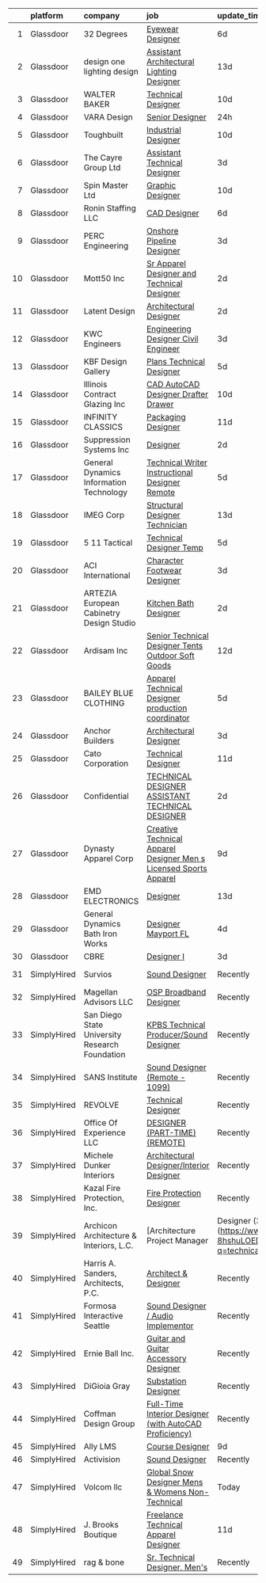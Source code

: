 

|    | platform    | company                                        | job                                                                                                                                                                                                                                                                                                                                                                                                                                                                                                                                                                                                                                                                                                                                                                                                                                                                                                                                                                                                                                                                                                                                                           | update_time   | location            |
|---:|:------------|:-----------------------------------------------|:--------------------------------------------------------------------------------------------------------------------------------------------------------------------------------------------------------------------------------------------------------------------------------------------------------------------------------------------------------------------------------------------------------------------------------------------------------------------------------------------------------------------------------------------------------------------------------------------------------------------------------------------------------------------------------------------------------------------------------------------------------------------------------------------------------------------------------------------------------------------------------------------------------------------------------------------------------------------------------------------------------------------------------------------------------------------------------------------------------------------------------------------------------------|:--------------|:--------------------|
|  1 | Glassdoor   | 32 Degrees                                     | [Eyewear Designer](https://www.glassdoor.com/partner/jobListing.htm?pos=122&ao=1110586&s=58&guid=000001823424a7d383052f9ba8dc90db&src=GD_JOB_AD&t=SR&vt=w&ea=1&cs=1_4b03cc00&cb=1658732194164&jobListingId=1008012148780&cpc=C891152315FA1AD8&jrtk=3-0-1g8q299vtjopm801-1g8q29a0dg2qa800-e171888724c4744a--6NYlbfkN0BK9GXDcakwdiqmeo8o-2GvkYnmPkq7xevAHdeF_847qtWIb67PS4cSEboSHorPJRDQoaqcUy-3L0yhtCuG0Dr00QbuvsAT9k9_vGsKOvIT62hwB4leGfVJbxAEb7m3iG1ynuz_rrQmmFlyplda9327a5hbsHctmm29ZdRUsBLc9kGi8jmAyZaX-iAq9PZ90R6ce1XewX8FhQYWOFen2t1ypiuHL63fb4StlOzNZmlsog6ihmD58AhVVmPqY3KNbzL06ogif44pFNkgxEK1lchW15dgdLo8Uru80tz7_pm7gAvYWc09rQNAM0EC7lOq1uS5kieRHBaLWGali3DfdsLkxE_OEHNRDPaz22YgKcISX_A3qnWbmA6dy3BdjT8ZRpcl6ygY1mIsz8JaIskU9Jp2LpOpmQA-pcrkcJqmSj-RfOziTKz3v9oujUnZf8dqbe9YtN17_6t_zs3Y-C4qlBNsu1iP0Bv1AYhRm6EmNe8QIg%3D%3D)                                                                                                                                                                                                                                                                                                                       | 6d            | New York, NY        |
|  2 | Glassdoor   | design one lighting design                     | [Assistant Architectural Lighting Designer](https://www.glassdoor.com/partner/jobListing.htm?pos=119&ao=1110586&s=58&guid=000001823424a7d383052f9ba8dc90db&src=GD_JOB_AD&t=SR&vt=w&ea=1&cs=1_77b7993c&cb=1658732194163&jobListingId=1007997987199&cpc=F44B5BD681589083&jrtk=3-0-1g8q299vtjopm801-1g8q29a0dg2qa800-4c0aedf0e6fda878--6NYlbfkN0AS3oPsAAmCngCu4U51_2RxXyfS7TdWOFtWPOafNW52IyXYw5TLhjvsfcj4TZXJQ1zzH-20UfmQkxAIcMdSZrXDm9Ky1KN2JJcuidamg9Y5Fjz8MusjrzVrZqZC3xmTcMViLY6S1sPu1OtTCAmJZ9fgswCdoOnB-Ca27neAVfFiANR58DfgrARn93_2WRZQ-taji7nXJEIHh1-iTH0e-O_yr7YvOrsRVDxv_yicnb50XFX93clNpgdOPMqKkt1xgY_093xHY0D_tPXX33cyOm-3-ehMgfTGSxYJtQGYfnEmsjrUb1givEu1jt05NasoMXm_EOilJf4Sx6IscOkEqvBs2FATCSAfac0b-jKNp43Rn9NmBs7w1TNMbH6yk1pALMR2RLxhXF58OrxRw1DbhDEmOcq3UeNLM7ztYT0YtmES2ihe1jFyaeNVKhtyt5Ee0JnhYxPgTkSCNsSHs2NCE9VigYqOZQ9PiVCbl9UxX7F2MFeeFGEZVgoVi7y4ha2-JFg1LzlHoYzbyxMUeNNX0yO6ojXfPRCuPAE%3D)                                                                                                                                                                                                                                            | 13d           | New York, NY        |
|  3 | Glassdoor   | WALTER BAKER                                   | [Technical Designer](https://www.glassdoor.com/partner/jobListing.htm?pos=105&ao=1110586&s=58&guid=000001823424a7d383052f9ba8dc90db&src=GD_JOB_AD&t=SR&vt=w&ea=1&cs=1_b77bda97&cb=1658732194161&jobListingId=1008005332025&cpc=4A43B94DDEA77FFA&jrtk=3-0-1g8q299vtjopm801-1g8q29a0dg2qa800-16b3193b0ede4e7f--6NYlbfkN0A1-j4u96m2xyqoeIWnPoR7_J4x_bs5PQ-S-7T73NKrWs1ICRAWkHF7n2wd2ehqD8mDuGAT67GNun9A0CDmgBq9KSGfgngPpHkvvyaAc0N8118XMNXDUARQgpqAiZ1AtpVDpoLLrYWxJ2obS0RKBKzT3HjfD14k6Li0J2v4QPvvVLY-SKT17o0jDZ8_dFzfXnsMn5fOqkk3dQrzUQ4Ug5EugBRhlgNEHsfV6duAYHs3vavAMlM6OUiu_LP-G71x1XnhHK3E7edo8e7rJB_1TMPrx31j607M9W01-aJs3td2Uo4xdfNs3n3DOPMas0TZ1aXa-QvxVKG_yWg0jtxNTRNnu4MRVd515bXnGzU_A7ohp8Jr1L6mSu1M71RMxaziS3TgsGRwo5cFT6p-OpU0acmgCf_FJEB2dB4MK6L2LbzxGvM_WfWhiQ105X9G7eXxguCUhB4YKb2DnrKlp7mo-eR4dvfQ3dgCXfqB-9PPpLEadFLH0P4o86_s)                                                                                                                                                                                                                                                                                                                 | 10d           | New York, NY        |
|  4 | Glassdoor   | VARA Design                                    | [Senior Designer](https://www.glassdoor.com/partner/jobListing.htm?pos=126&ao=1110586&s=58&guid=000001823424a7d383052f9ba8dc90db&src=GD_JOB_AD&t=SR&vt=w&ea=1&cs=1_6d555057&cb=1658732194164&jobListingId=1008025346432&cpc=C17E88BEEFAF6676&jrtk=3-0-1g8q299vtjopm801-1g8q29a0dg2qa800-69d4dd8ec66ce668--6NYlbfkN0AMYjJBTp8NCSX4fTt3z_9UK8aEjGOEes9-KJ_-R-0woD9RdrOWCsMK74Lj-dbsDgSUTC4w4x8-D3Q5wd0T_PNClf141BgEwTkdi0I-NQ7hO1SKOZrY2hje_RTOeYTalIw4HmB8YKnZluw-HPzi8oPTGlMGcNsCDqjcglz6M_UlX7JGItg7QWag4iYYoeesfzxo-4IvG4m5UFVWHQ_5R3F1FZUuw1GGbsPwTIgW4k6Ke7F9AzPrsJpPTA4_Ujl3Mk20hEaubsz-U5tGJwXItP28Y46IY5yrMxZSYrbNJVwD6LPrQjyRXL6aoTWvvDMUIVko-A2MGgZ3mNQwi747LlDljpphnnXoksAUNmW2wbuVVZjxrz1mDrutRDzaWNfcPL5U2k6WsCglef6MUeYH9dWrC1o4QqXFQRJGEzX1Wzbd1YELgLIMJ1z4m2wzGTN2xwkkRSLS3Miz6wGh2Pix9L428jrcSUAhF0h9B0cWQ8t-iIiDUf01ltcn4ifxkRnjh5KV3UmIcVl0GQ%3D%3D)                                                                                                                                                                                                                                                                                        | 24h           | Aurora, IL          |
|  5 | Glassdoor   | Toughbuilt                                     | [Industrial Designer](https://www.glassdoor.com/partner/jobListing.htm?pos=117&ao=1110586&s=58&guid=000001823424a7d383052f9ba8dc90db&src=GD_JOB_AD&t=SR&vt=w&ea=1&cs=1_939e45bb&cb=1658732194163&jobListingId=1008006071054&cpc=E509DD49A6927373&jrtk=3-0-1g8q299vtjopm801-1g8q29a0dg2qa800-488898301418d665--6NYlbfkN0C4BDBIIfYywdCnnQWSiy8nzgMXr_T-T3FVOPaJNWu58pnR_H9tPKt8EA6VXE9p67eguxCQA-pObRxBEsK4XVL5ub_agvOAcx-g9nlJRoc3biafaU0zRALY3MpKuoNkFw3sVBAgq67vv44oGpiDfAhKihYbLouTm48UIZsSecibrN9v84JhyIK6dVHoWbOpI1n28KpTYHz_0yUhRoW-LM6_ou5fkPl1-fkJfGIYy-qAjXP_7JjWGkjhfdUsiFTV1c2iWvBvb9GjJr1qxSNecqGEebn7xI1t3mHaxDM0XIPNrxY8z9zHm0Nb21asYec98lbMEXOCtNGmnpCNyzRMM-bBLr1lG54gNvKy2P2llLB5v3t17DW_79fPCs-UtkqR5uyJdWrhrp9sMyqqOE-GabFXpv6CiOTmHIobj6PnvsU82qLHs1zMIgenITguUF4rHGnIs3gg7evRtrpyOifD9iqOCJ3p_jdW_vl-B-A6uBPppn2ySO5i8weazEiDraUs5aGpN3uK8TOCCg%3D%3D)                                                                                                                                                                                                                                                                                    | 10d           | Irvine, CA          |
|  6 | Glassdoor   | The Cayre Group Ltd                            | [Assistant Technical Designer](https://www.glassdoor.com/partner/jobListing.htm?pos=118&ao=1110586&s=58&guid=000001823424a7d383052f9ba8dc90db&src=GD_JOB_AD&t=SR&vt=w&ea=1&cs=1_aa1317e2&cb=1658732194163&jobListingId=1008020690411&cpc=4050D81B60456B41&jrtk=3-0-1g8q299vtjopm801-1g8q29a0dg2qa800-fda2dd4ec6e10309--6NYlbfkN0Af7IH--f52cTUDwFMUanxXcd3NiV5wYJyzlyk1G5yREYcHNsx28vaPgZa_TGwNprhq9kacK8RvVpo5a9q8FWpFW4X7-XTJzlfTwhv6w9e9iHlhYfJLa3GwERkvHZkeywxjJPuriCQoz4RMhWnIXB_nG_EUB4QCsVgDz-96laUsLm_oodOV4IP7fDnLzAzN_S9q7NvyUMr-40UoYsMe43Bjb17PzP2Je60fv8w3a6UtvrkdNsbzVhrxUR6XaMR3ryVxIR9uiIThZYkQDus7dDseGMZCLaJp4GggNK-y-_m10tD1qxao15BsBXgIjiyuz5yxx8n_ga5fWyQL-_Ymz1Kpk67AoJLCKRtDzwJIo0kv56CTo_SNgyoAMofmWftX_AZfGDx6iJVBasDzWlau3VElF9p18rlVtQITjS3juIe0LaY6VJu-OPROc-qOFz4WrT1KOEOvcrmfUn1WxHcECSTYfVPIsp6xIee9fOQQNDa43NI3q8Yd1hYufNzymt_ZLWB3U0lvNiX0_g%3D%3D)                                                                                                                                                                                                                                                                           | 3d            | New York, NY        |
|  7 | Glassdoor   | Spin Master Ltd                                | [Graphic Designer](https://www.glassdoor.com/partner/jobListing.htm?pos=107&ao=1110586&s=58&guid=000001823424a7d383052f9ba8dc90db&src=GD_JOB_AD&t=SR&vt=w&cs=1_e22bb8ca&cb=1658732194161&jobListingId=1008006194441&cpc=A864F1C783A2F1C4&jrtk=3-0-1g8q299vtjopm801-1g8q29a0dg2qa800-89f725ba411851a2--6NYlbfkN0BvH3A8keRzMSHNNzpo8GRtlYiokHfs7hRv1iTbqYJ_v3EUQjdtkMnPMFLtVYawuvURRB5lOsxemCJH8Wi1_kXTK54QZo0iJrly-0b7w83BQ_iviPIAJaZWw5KoUGuYM0CbHyyBaYeu5Czi1Q2-Ewp0CCpdF07W0apBDOLdTF2YLAN0nLZvw681RaoA8AaAamrkoZug8M5wR7SDNuRuFUR57ga3pulVngr61Pb9EsZskeSUDLvXbOOuZVY8mscssLgo7vyG54KUr4gpQG_UaHVokeR8MiipNRCltU7w7NhS8waS6I2apU_UrnxSwGa2MxyxEAR3GWv3pbpop30mdxoB5mXoJ7iwYsuGUapQtjnbNrs_McLIQ-uB-sraSZ4zm76OoH3XBzb5NL3ub97D1ZZnj5Xv3ej45zkADrZSsezstjK6F4rogTGl9vdXl1mct2Pq_7PwIazCNmjT0cPybyXwftObpC7jvF04lFzw_p5C-m4vLXECzbS18uXAGOEIAojNwy83zoI_8DeRqHnGGxiqvqTuTbH5tOaKs0dZKIJNwe8-S9-hKTk8nD5YzAYxPgJRIVYT3XUOjGnQTjK83ZLHdfr7loKKRJiS5jTWg2HG6wruYP0YrgdKcXWzRqgkA6ZdSMDlhvtuMBQlm6ionsnXDosP4AfoncM%3D)                                                                                                                                          | 10d           | New York, NY        |
|  8 | Glassdoor   | Ronin Staffing LLC                             | [CAD Designer](https://www.glassdoor.com/partner/jobListing.htm?pos=124&ao=1110586&s=58&guid=000001823424a7d383052f9ba8dc90db&src=GD_JOB_AD&t=SR&vt=w&ea=1&cs=1_e47989aa&cb=1658732194164&jobListingId=1008012367436&cpc=85DB4C1C8FC4A2A3&jrtk=3-0-1g8q299vtjopm801-1g8q29a0dg2qa800-f5f0d98785a912ea--6NYlbfkN0BCRg4OVv4791sr4Jlj8qOTFOmq5-M5ibK_s-nQ81gikVAQJmKBur4aNDhrDSqsRYvWukbn7rfNqExK1AnOxvBHBv2iaUJnYNRJ-dYmcc4FgdF7PJFX90Yd5rtfYbZYJX-EKXFG2rr1YboLj9rZwhqftJheUHoCTGdN5NTlVbTlHy0RQPCL_5XP_QOmQTpkY89adM488fc9py1huPrA25qr88o3eEPZwEVTD0NPeaeYEOzOx_avKK-9p94Vjrw13InvJ90CN-UNksTyK2qSBoHSmyTQQutXq4NpLwILrcpmGWRhaeOqByJkYn9Vf8xr2UC8jzfgOCsVGImvbHlviQPYJN64HpWEzHMIpsvRI1AXM7RxDbdu4G1_Jw4HWKn_tTWtpxiw21mZf9QGwHvsT0taVPbg4riaSoRNSUIG4bb6WpEEKufT_ly_7bS94D8pE41-86S7Hf8q0Wg2cXAMJFslxLgwp5qD2gad2q5TBUBdwSKXRtUSnP7MFoUGoXDqFg7SEyLPmFWjag%3D%3D)                                                                                                                                                                                                                                                                                           | 6d            | Sheboygan, WI       |
|  9 | Glassdoor   | PERC Engineering                               | [Onshore Pipeline Designer](https://www.glassdoor.com/partner/jobListing.htm?pos=102&ao=1110586&s=58&guid=000001823424a7d383052f9ba8dc90db&src=GD_JOB_AD&t=SR&vt=w&ea=1&cs=1_01282057&cb=1658732194161&jobListingId=1008019994428&cpc=7B5E4689923FA8F8&jrtk=3-0-1g8q299vtjopm801-1g8q29a0dg2qa800-74af8b054d18c736--6NYlbfkN0BzyIYrTMR_AjNKh_kvAG8N613gtHPANQ3sdLTkrtBd-_2lJjTOPLgnyYal9o_mhV3P7-5JcILHiO-Apak60WrXgsq_GIyQgDqm_-vevQFqTJuwsse3ueYBjddfbl6cvBsBDMAo_D7GVw3rcasWRDXTAcMONXbusmgk8D-BLhAEVD5DzW5X4l8OiiIHqZK6ItBlk-Dyt4Q_IzVEpc-p4KBtv6Hb3-MFWBJLrjZDyCgs-npkxktgLB06F6PQemevjWc1hfRgKIKzLkHCugwzr8ul_ggJCilYVtE4Dg8ns-4aAKviGIot87Fb2skUoi3TZDnSi9FcXI_iQqAAhUGYdBfRdIfatBe2wYft0ouKfNkj1cga5X_2GtI3J1o4moP3EcTL2QBOfdSYz6qAoH9EMOjUjdUfLlJaUTFk2duDcOIcBaQJh2hTffM1O4lDXRxBeKtapD7gzPXW6r7OZxWdc3gWiaeEy6McFK2gkvVaU0BH3yD9QzRF8l9CBJARqdEAsMnKvmnZy49cJjHJqgDdIrxJ)                                                                                                                                                                                                                                                                          | 3d            | Fort Worth, TX      |
| 10 | Glassdoor   | Mott50 Inc                                     | [Sr  Apparel Designer and Technical Designer](https://www.glassdoor.com/partner/jobListing.htm?pos=101&ao=1110586&s=58&guid=000001823424a7d383052f9ba8dc90db&src=GD_JOB_AD&t=SR&vt=w&ea=1&cs=1_08ac6bcd&cb=1658732194160&jobListingId=1008023205977&cpc=D1ACC7F0354DF031&jrtk=3-0-1g8q299vtjopm801-1g8q29a0dg2qa800-fd0557d388e8bd48--6NYlbfkN0CvahHJL5dpwIe5nlYo2UZJB8CTXAEl9vJAxrd3EfdRQZCQxlxyb4iR2-K3g2AnPEnFE9WsxuZriU027Q73z5wBx3mqxIYs6SQuroHJStv9_sCo0afY9pHLZhXGxCZW7oNSci13GVZO4hzeubdbdabFnYNWFswLRolKiNUrUnaJ4IAVVjs9r_1o55S3uGEtl8klPEb4jfhimdiRKJLsUTXGxxhlUYZ8LG-zMTV_DxQ8TYaLWdu4EK1PBOh9PMiJvMkhQpw9XUQQcjSIO0tWUIDA0dY-ru7B00qu_7ocvpjE-r94kLcMcdKgLoR9Z76JD8zeMDWwDIppdWtXhXIzcOlKLR_WJNaqJDpCFLXykUR3tIzFnq_5o_aGeOyfz8qCbAda4NLIbD8WETcyuOLR9oGNAqNGyK-h-DhFMXqa34H9_2CKazALmoXPB3EMFMY_ZhK0-aHs4Ulv74lx9NzBR2tcsR3L-nuNznNJqDIrFHvuWcT-iCNTG2IIMAd26et_tPVK0s-zNPWoFnME6vhTr9Nt)                                                                                                                                                                                                                                                        | 2d            | Minneapolis, MN     |
| 11 | Glassdoor   | Latent Design                                  | [Architectural Designer](https://www.glassdoor.com/partner/jobListing.htm?pos=108&ao=1110586&s=58&guid=000001823424a7d383052f9ba8dc90db&src=GD_JOB_AD&t=SR&vt=w&ea=1&cs=1_f73169e9&cb=1658732194161&jobListingId=1008023742757&cpc=859E8375EF74B3CF&jrtk=3-0-1g8q299vtjopm801-1g8q29a0dg2qa800-6f8b05e5382d3198--6NYlbfkN0D5EoDI19pzLD_ZoAvoqM1-O9qeTV9KvYbDAr1-bMzVcQf2IFddxPxdSu2c9cH2Ky_-jkPFuR6YPnPFv44OrvXOeH1O88suXTP385K9pinhdENiErGaL8WO3A29A_FPDPGtIM4arhZRwhIy_E9gucNS5DPs3Si2tB3byhPqwLp5_07b9-wvQ1a9C_qqPkvL_rlr8HvGZ0gSE3MAGzdKqAFeOvs6vFvRIrolx54IwxzH2_ShTA7y7nNf9rjqdAJy_4j-2npS8ZcE5EAOpDFdFS2wiambx3SCzPQxPM2sd_jE2jlSKVuV31kh0iChTP_phG0uk3OJ6NNd3xH1__OzizEiuqhLwQw1S9z3oEGTlNXQ1N_H3S1hHPu3Rojz1-Qtz1SdLypPr65V5_-yce_rOWoqkc1v7ROrnadniFIuSuYvMPIDUutCVAkLadqFtowp8lgAoGzWSuLPdnp0df-jAQd0ygfNAIIPJji-zc6uqLv0mj4x_IwYGa_q8ey0JDKARXS60QOHNZ4OJA%3D%3D)                                                                                                                                                                                                                                                                                 | 2d            | Chicago, IL         |
| 12 | Glassdoor   | KWC Engineers                                  | [Engineering Designer   Civil Engineer](https://www.glassdoor.com/partner/jobListing.htm?pos=115&ao=1110586&s=58&guid=000001823424a7d383052f9ba8dc90db&src=GD_JOB_AD&t=SR&vt=w&ea=1&cs=1_3043d016&cb=1658732194162&jobListingId=1008021508160&cpc=06435BDB05479ADF&jrtk=3-0-1g8q299vtjopm801-1g8q29a0dg2qa800-d97dd09f78cb1676--6NYlbfkN0BzyIYrTMR_AjNKh_kvAG8N613gtHPANQ3sdLTkrtBd-_2lJjTOPLgngOB7UFadsqZEQzM0ZScrUU3NV2in_8h6L7OdMQXKptdC7LQC4YCGuIyur-5KCkfEMkw9OYfy9lW-qhrVSfeO8OnuoxnXm5WVTs_qnhqe6SMz5GypkoHDhOJ9CSG1KVYS-zXmDZSyRvUXgxZKLgfZGjZ2zFO_44daIUDj3oTstzCmyIYaxFfk2OWMqM42t_D-3WkE8NWHjaGfn6z1dJBqePwSsQRyZ4NYVhopA3G16d_ySrmFrgFJTIgu5bqFny4vS8MB5q2kAIuMPf0Ai_90umJJE2NyQpW8YKnJCYcLRWMLT7obQjTGUdIpxfbkIUhZLIBnfTvSBb5GXbRQ5MUSyqdDMJPMHNnpLU_xpjVdpKZIq2Ni6yB_EZ7e5TtUHEMh-1kKMZ8NvaNDlNoP_jBQk8LyUi3AI9WBTq_OhZdfI-eVzx0Zl9c-ZM8FZ6pWlIzFosQP-a-NrbPr5c5FD2Hjuw%3D%3D)                                                                                                                                                                                                                                                                  | 3d            | San Marcos, CA      |
| 13 | Glassdoor   | KBF Design Gallery                             | [Plans Technical Designer](https://www.glassdoor.com/partner/jobListing.htm?pos=104&ao=1110586&s=58&guid=000001823424a7d383052f9ba8dc90db&src=GD_JOB_AD&t=SR&vt=w&ea=1&cs=1_f4d23efc&cb=1658732194161&jobListingId=1008014386807&cpc=659D999B9DA47B31&jrtk=3-0-1g8q299vtjopm801-1g8q29a0dg2qa800-a02719d663393077--6NYlbfkN0DVUcvT_sFMWIqL-DkMRsFTI8OKhNrpxs1RTlvItKB_JgvqPGbKtu-B7ILsAAjGJYZsPgJR5Z7pJbuTTyH2iTIKvPdxo7mj6Tp9kh4rR9410Qxi2gNPbLo3ujD_dw6Dm4B0TcKkyWE3pZ6k-mB0m8eocAhLKJFRqtM4ny-J1D92y_AjJjUTRv7xwtS5TQJXsFXGhU2QC0icEyx3nt68fxwDl-c6KblSm8pLPIWibU_oZbiqTZDX9Q6SzSTyh9kMPdhtHYg47CKCgjRqqGCnDR57JUvfsLNSbpRFuftIFb6eGYZuwFNlT_w9bhRZ7VMclZJ1jDkzjuA0GMXjRnT79XaPEoKXREgvfF1Losohj1QkXEagPtIG-gCj1lb4OeWk7Dru-2Y4ghHHdXrHbrP7XlqM4GTL4jxQ-D5MgjyWVzkyys01nvPJik79hnSfxFx9nnOBzc3RVQoa5fQv6mQRTLT6EBuieD34MBhs2VYXMkTSoC6QnvzF2x-St2tW28gGWl0kwTccwdZMcQ%3D%3D)                                                                                                                                                                                                                                                                               | 5d            | Maitland, FL        |
| 14 | Glassdoor   | Illinois Contract Glazing  Inc                 | [CAD   AutoCAD Designer Drafter Drawer](https://www.glassdoor.com/partner/jobListing.htm?pos=106&ao=1110586&s=58&guid=000001823424a7d383052f9ba8dc90db&src=GD_JOB_AD&t=SR&vt=w&ea=1&cs=1_861ee73f&cb=1658732194161&jobListingId=1008005591946&cpc=F7491293F04A980B&jrtk=3-0-1g8q299vtjopm801-1g8q29a0dg2qa800-65c518d59f8618be--6NYlbfkN0CNayYzF1mBaI40OgT78t3Q2d9IxlwDzhsYR4HK7epYUQ6uENfBpi37lEVZxspMZ-DdJsKakVg57fQY--0HWj8gc3CmsfGhdlVHnsqX_JvCArMEWCB0ekstTzWroSnQpa3oydzCdWKvAV5YW6fW6xjAHGMOuRa0l_lRUkkt0DVSK3XIZ-VhSGLweY1xc9vZmQ3W1HgaLrp3eM1x1a3waF5Vlfp33CMSOQZJEmxeLmhpoLMeg0gX-HLXmx9xXZkwOr9aderhgl-BbPL8yrJN9Q5CfrrRFUrkypE3ne3op1gXW6v9EpJCMxvXkNr8q_T2f5Y-Kqgn53E0NLHCsJjMAnK0C1oxBaNC9lFfPk5TYKQ_6bavBlQLdDt6SmI5ZdpP1UkMfr8QBnKfwUZknqImgY2lW-8A7c_pwafcfx46XkQlms_NpA1KRQkdIBi9zHHL83qCmGwS_hRI4jsf93f47M0ffSGANXdVLIY7tanX-5tlU8E_OzR1__7e2EmC-V3GeWvCZkwco5ygiNrO7xpCnx4h)                                                                                                                                                                                                                                                              | 10d           | Zion, IL            |
| 15 | Glassdoor   | INFINITY CLASSICS                              | [Packaging Designer](https://www.glassdoor.com/partner/jobListing.htm?pos=129&ao=1110586&s=58&guid=000001823424a7d383052f9ba8dc90db&src=GD_JOB_AD&t=SR&vt=w&ea=1&cs=1_f397a897&cb=1658732194165&jobListingId=1008003248464&cpc=61B26E8FEFFA679F&jrtk=3-0-1g8q299vtjopm801-1g8q29a0dg2qa800-504714f0395775da--6NYlbfkN0D0kox5IJ9n1rW7lDX6sDEEvovKbnKkP392s8yNqBR4q3JDKNlx0rFLS0lESq3rjBkpnMNuDuOzbpxke-8hrOOnWINQAX350vW-QqOEUj0aDI7roJghx9SjZ866AceTtrfvkXYZpSDA-IIAbFrOSoeqVLDbisQyRFQIYN_RKRw5xe_T8D3hDFxcJnXUO5Tojj2g_2y3Ouiv1RRk4pUp4AIVw1p_lrJNeycCINH_OLfo02vbzelsPYebso1ufQIWQCbgIdPxfU3tta6Ca5MD9UVp_hFIvYU4FWrAZ8-lHkFy21pmFWf_3Iyui1pbjgGTcBFZF3cjdyyTQYRcBX44RoDYNmG6Bis3pUOv_XCcn2uL6RfEt4GbDjcm4RHIycSLs-f-AuqQIQUfwwxfRrT4V0oWV39-hSw4YhB5E7p3T9o8Jo0O38DTYsZm3nbC66rCwCtcMcU6S7uH3VTP1QdP2Yd8KHa4MBLaZnRZj7BgU1XLGpkk5e1Nrl66Mdra54We6m0%3D)                                                                                                                                                                                                                                                                                                   | 11d           | Linden, NJ          |
| 16 | Glassdoor   | Suppression Systems  Inc                       | [Designer](https://www.glassdoor.com/partner/jobListing.htm?pos=125&ao=1110586&s=58&guid=000001823424a7d383052f9ba8dc90db&src=GD_JOB_AD&t=SR&vt=w&ea=1&cs=1_525b1e1e&cb=1658732194164&jobListingId=1008023251214&cpc=2069669CCECE0501&jrtk=3-0-1g8q299vtjopm801-1g8q29a0dg2qa800-d0ad6ba0cc52197e--6NYlbfkN0BqMcTGxSmy2DCibIornqcAeUmmnE1iO6zpiC814saN_3-EpAJwwzKbXxZjEuoX6K2IGSu5WPT7i1D_dOnpKIKDRTJwsnUmM6aCgqrpL_0pVe61N3yQHZF9jAyg0TRIa73-3JjoqQIckOVj4qGhD1neHsaPZ9O9uJbFtlDIyKNTnxrz6h6UtnFT5Fkhvm2z4Yv33MaGoFR8MZK0kM8-xMWwWfoDtImtTShyXvuWT3aoiRBzGhVaqqHtuyGqJzH2FYe98e5w35VDWhXhhMu65bFn3eL2qC3a1KvdMdATWTiVq1vzl9fdegeDPOVmqJiG8KhF6F-jcRhEYsfZJOcr982KhZAwfXTNiPHmArLnliabeDjaprGuXHG2hnuq0yaxPm4ofDVk9Zon17EKAm2rHZIHFYZgY-twGQdvnoxdKsFIF42w1gk1Nu7UFb5mR3j9pbfCRw0GHusotP2BHGSf3eTxbEIWlh_93-jQW-RKVQoEMT4EMaQo4XHbJn_ozi3prQKp5B4g2yMkgw%3D%3D)                                                                                                                                                                                                                                                                                               | 2d            | Breinigsville, PA   |
| 17 | Glassdoor   | General Dynamics Information Technology        | [Technical Writer   Instructional Designer  Remote ](https://www.glassdoor.com/partner/jobListing.htm?pos=123&ao=1110586&s=58&guid=000001823424a7d383052f9ba8dc90db&src=GD_JOB_AD&t=SR&vt=w&cs=1_1f12bc23&cb=1658732194164&jobListingId=1008014977120&cpc=1D891ED3EFC3904E&jrtk=3-0-1g8q299vtjopm801-1g8q29a0dg2qa800-df21cb011ab02caa--6NYlbfkN0AUQZ8Asas8Wm1wDdnz5O06L7oB7puhrAg0PYDUnAGveRI2UpZ792dDT-aa0VKOkLEkTfpHpGp5JWDozHufiXrp22Lpk1ZOoYeuVlGf4lkIWJOpuAvrRA1A2pblQ2P-rtozmWgY1e_m_L4Cy-F5xZB0HV_MvoKxaL6t0xV4o-EuYPmveNB4ojrVUQYeayuclbT-A_IY_2qFflxwzZbW1Eja8Toho8gjpptdTrZ057NPxwR1oDPFSNx16Y7jRQ6F209zWBdhkyO5xLm2HD3uKYd6DTvZ2jVjYFmNJ1vrCsXytpwUKzgjl7cE0Pn2QbCynIe0VYFdWdLx1Sj0ErEOnl5UJQ1jGs6oS3HZLI0uo8SJ5VLEgRQl3UaNNH7iM9sr2Z59voNTGtjLxO-P6JS5MPUq3dpaUokw9Dx0qRActCFayZNj2HgmWVslhdmmP0F6phGgKhIaPVWXwexBRntK1a1iF9atfHzCgZzWOJj2F7zmDC73wN0Wk5KePE9vhA_3rXghc_MkzCzv39kSClK1W_9DzSf_YbL7e6wGN0kIfd-7lrx_qZJTqS6AmDRQri0i8XU%3D)                                                                                                                                                                                                        | 5d            | Remote              |
| 18 | Glassdoor   | IMEG Corp                                      | [Structural Designer  Technician](https://www.glassdoor.com/partner/jobListing.htm?pos=111&ao=1110586&s=58&guid=000001823424a7d383052f9ba8dc90db&src=GD_JOB_AD&t=SR&vt=w&cs=1_13a1e258&cb=1658732194161&jobListingId=1007997986564&cpc=8B7D3BA090DDB7CF&jrtk=3-0-1g8q299vtjopm801-1g8q29a0dg2qa800-2496ed8df6dbea0b--6NYlbfkN0Dvvm-0_oD0Xfx2UoEv4Xd1M-gFe8D1JW6DTl06RVVcILYd8xhHsI8V8sHCDCjdC6r2cnAJcx7ZG9vStSW_nczAYNceGUTqpjPRYLfamhVpfUYlHnDvkHRef_H5jEZaXQiCAb0_ht8GRVJbT87PxAoVZT3_W-57RKZQ6q_GjEusH_w5jcr0rcCY7PIPsfDPC2UUwLd1KpHluWGbpo-XvGinP08XLeGL2cv1HwnkojgVYRYMzU_mmpszo3xe9hDDKSphGpg3dpbdSpRrWHl3Y0wC-AHGhr3_SAjTwU2vzq3wz7ZPYs6E31FobkW345FTBw9eqRYsWs_zjnhGK3t1qAMGFo0r_HNlIhvhIYUdZNPlMYoPbIzpiZytb7ubumHJ8hNc-4sggug2Wh8D4pPskcEpme5qZK7skEfobGV8-Jb5ITQUMZr88RrCneEahL09yzapgKU9V5DttROAuQRpSx3djSvGTSF7jmO14shx67LiSH7GFvY0qpyX3LKblOartgqQn507EcJkEAEVv9wQXiqdAU_9l4a2sbs8AR-IkL8-HItd9cRvMP23xxTmhpJVmSZE-qIAUGthQwDvS9FUl--z0bTh0VEtmNszEJ_nMCJlvcEZxxJWp8By)                                                                                                                                                                         | 13d           | Minneapolis, MN     |
| 19 | Glassdoor   | 5 11 Tactical                                  | [Technical Designer  Temp ](https://www.glassdoor.com/partner/jobListing.htm?pos=130&ao=1110586&s=58&guid=000001823424a7d383052f9ba8dc90db&src=GD_JOB_AD&t=SR&vt=w&cs=1_dda7490b&cb=1658732194165&jobListingId=1008014677003&cpc=8795CF9063CD573D&jrtk=3-0-1g8q299vtjopm801-1g8q29a0dg2qa800-7d43e1f6d02ee829--6NYlbfkN0D6KkuCY15rIuO4yDBIdTXqpEaovYncxkn53Vcrfk9ZM5wnFUFug3bUOwzVVTDFWhujIoEgxjkmGVcQiv98dVSzLZ5P9d9R9_wpeQglrvZg9Cn6m1Ioih7tI1KCbkP12zif2P26_c5mAV_0srGzGMfCxIJleLWQOsHXNCOV8mBB0Hxbxhb6sZgY_Y2tUAe9vcZRm6WQp4QK79J4vB1BZ2UQvkGBon6GSbR_U5A1OpUr7OpxFT-HtXXbgSVtxtt_45HxMwwvDLyoho8ii9dJpUC18cfObwRD7TKI3E8PEWkbF_Gg01IrlaOxnXalThQJ0PpieFB5ggo4d92ogckBbJLjAGLW6oN4zwLJWDa-_ORtYiPVb5FMgydild0LkVP7F9vG1HIHlBUiLK_9INsP90mUnPHbhgce1fNKAlqyADegT0ET7YXIREfbxvdzJucnS41abT4h1USAz3q4JrE45tGM3XFK-NErDbzQ8PKXW0KwSzfFqqT2xyveo7L22vyoAj2KxrR5g2PqukN8bSaqMriyiRpAbdAmVvFdVMgoJ0eOOR_iQFALLw_tAy5XU12nDEz1nU4CQb4Az1YnxUFfz04WtwnpHgXq-VxHBQsgip4jLc1nWxK1aFMmP5i-2f0pydhdl9z2XrqBJPRb8AYXoTjJ0D3KZGFMVH913Hu6DSYIgCNYCPuQ5VwvHSlz7CioVO_G0GpHpKVYP25dGiCEOQfNLSfmTeiHjrrZ5ItGfxYTSV8z82a9Gq3H4NuaIlFw1MdLYxlckWLrGMVLO6BjZJ0WUglhKlHe9mQ%3D) | 5d            | Irvine, CA          |
| 20 | Glassdoor   | ACI International                              | [Character Footwear Designer](https://www.glassdoor.com/partner/jobListing.htm?pos=114&ao=1110586&s=58&guid=000001823424a7d383052f9ba8dc90db&src=GD_JOB_AD&t=SR&vt=w&ea=1&cs=1_968c5ca5&cb=1658732194162&jobListingId=1008020711180&cpc=8B69257BFB62E45C&jrtk=3-0-1g8q299vtjopm801-1g8q29a0dg2qa800-9ca67d59a480c71f--6NYlbfkN0D4nuovUOU2dPryPr7-xanE7ZFWASvaSyNm3BqXIbrO0m-hQ1hxIqmwoTNy7yy4SWxu6W_6kZf1hNDaR8myyeIXGwmSWBpCfwslxT4v49ACyPr87cLkNCHoAm0rrrwHf8o7DUIv8jco1N6RWaXDA7aLEIw-B08LtYXrUmiiji4VzcjGaHQDVQUKKDjYzeCpF3sdN0zthlLi3itbuzmuq1ulC7dq5Ug54YLLiC66a2EjGU58cyABovVw-6RbVTz01aZCsZK4s6NbCE0FMpTsuWv5O1EM4Q6eNTV0w7UlIIGITRj8hP7Jvj4q9t2z1GeKhFgypyfol4-szMPGo-C13jiXpoV9TWJypn4kVx7o835_IpEBxA9zoCo-UJflzACHHmxmqOOhJFJvXKBaz1rzCTIePAcOc4FB-DH8G3QGYkJqnw8ARZeiDvh5Kk2Wfuzmbg-g-k5urvqvnbEVz5RRTLFfr3AvafhsyGIZG74d7V9RYHY6sJXi9SQ7kX8onpMJVYeq9h_L0-z6EA%3D%3D)                                                                                                                                                                                                                                                                            | 3d            | Los Angeles, CA     |
| 21 | Glassdoor   | ARTEZIA European Cabinetry   Design Studio     | [Kitchen Bath Designer](https://www.glassdoor.com/partner/jobListing.htm?pos=128&ao=1110586&s=58&guid=000001823424a7d383052f9ba8dc90db&src=GD_JOB_AD&t=SR&vt=w&ea=1&cs=1_485ea7b6&cb=1658732194165&jobListingId=1008023336212&cpc=870769263AED881C&jrtk=3-0-1g8q299vtjopm801-1g8q29a0dg2qa800-349d96c9375f2ed5--6NYlbfkN0DXdKTLArHvz2NSrAWl96LbATcDIH2Z-Kx-Jewedsb4MOOo7TquYAp6LAKhrIQU_n-KoaB5D6yFahFSul5TYGycpsOhm6sfWoZShLm3LmCeUOZrweuwURU_A1jiZdBDwT-c84aWMQO15ueZ9jk2KqHV6AIEXfECe_x0iB3vFTY3_9hnuTjxXms4G3OmQKxVKN_w2Ab12dT3tfCCmqLxgWxWmGm6q80RY04IVve__XmIIYmAhJ3MJ-t6WIgN5q3Qg-CmKKBwucybw27WhJT-CZhFOYfFswdVJv31mrCPQcZpaLH2BKuQlKj0tbv_ih7lwWQtugLTYsEVib1GGia5kmG8QUhKq9GxtytMCHocl67k9t_JI2Ta2a63dMECSTpBgdgbstiKAK6qKaM5cCGd2XDv71vU6PORTS7rwxsk8S4aOHgH2yFCKZChF29cfaSEO8diBAgowES2gZmkQ96UO68zQ6MEGx1inNxMMN5RCeNftAoTk5b3PRV9Lk4VUdtq5wBtVbLdLupGmw%3D%3D)                                                                                                                                                                                                                                                                                  | 2d            | San Francisco, CA   |
| 22 | Glassdoor   | Ardisam  Inc                                   | [Senior Technical Designer   Tents   Outdoor Soft Goods](https://www.glassdoor.com/partner/jobListing.htm?pos=103&ao=1110586&s=58&guid=000001823424a7d383052f9ba8dc90db&src=GD_JOB_AD&t=SR&vt=w&ea=1&cs=1_366e01df&cb=1658732194161&jobListingId=1008000169985&cpc=4F73388D228F78F2&jrtk=3-0-1g8q299vtjopm801-1g8q29a0dg2qa800-7e2c570630520d85--6NYlbfkN0B3aRPQVd9nVNxlO-LNg4Yy9iQN_dAR0LKNwfMCNMCgpw0I4f_ibbFVkE1XtrB9DsrHF2EllS3FajaN1Yh5eJ9ciCmONjMXcP52Qb_RUGwhc82RZXFAt6e9mMgTdrCG4ML3XN2Unl1xuZj05m3csg91Qxf1hbnkW7WVWOGhe6qGtjiBJXmGjaz5A0oiH45o6TXD-FAOPSJFe-YYw2kMaAnsIREkM5oNWT1WZq_CsTDfs5m8ldwgK2iai6asSxgeDzJmPvK_06vS8wCGJPurnOZ7yrn7XP3YyLlyEiXEdMgFyBY-jFN964MvQwbaxTiMeGZUsSZHnf_9hfOHysBB0fsq80rhLT8g-r6U0P1c9126apvQNZ0DZtlIzCQTTU4Sg5FqN8MGfht9asGi0VoJFTN66fK-0i4LfM_xzCZ-EZYPxBabFt1WOKOcnp4tUNK4vZIWVX5U-MS90sFLdXoz6KQ9r9BcvIfNA7jKI60bTPjybQUklyjGHlgKKESoWUurO0boGUNm1ar8YBhnfY59jybag9LkjeEtzsqKVKClkmI1jKOfKexZGghe)                                                                                                                                                                                                             | 12d           | Cumberland, WI      |
| 23 | Glassdoor   | BAILEY BLUE CLOTHING                           | [Apparel Technical Designer production coordinator](https://www.glassdoor.com/partner/jobListing.htm?pos=116&ao=1110586&s=58&guid=000001823424a7d383052f9ba8dc90db&src=GD_JOB_AD&t=SR&vt=w&ea=1&cs=1_523da71e&cb=1658732194163&jobListingId=1008015178127&cpc=151E51E148764572&jrtk=3-0-1g8q299vtjopm801-1g8q29a0dg2qa800-42036016387282d1--6NYlbfkN0AtlW_omU2Xx3W-19HQ_drmTKCWebiHnmA5lS5PDL5G8VZrnQuVcD_rzQ8NbSYWTamO47Q3YFxmMeLo51UCbk2FTmwxCLwl0xOxVDM2wdqjSYAwSY0BoSDJxILfciNqVGoWkmUAG7e4yGOq8xYwKwNVbtudHjLTwmFIpcQ0zYQr8pnqDnkQyFc8oeYAVkgup2oQx65aAJdHq7BG8QXKRR8KRJCg590IgIjKK3R28CX76tuALmxkYvQmeSdm5RRm5efQVkhGr3DJLxECFTyv93Tn89KP4VgM3hwOEIqzWfG_r89nce0nOSgmw0kXTYouOVNuznJqsptQHygrb3Uah2DNlifqJ0jTWK7bGglRuMuHIPM5uDjFPvS9Drc0BblO-HmLBSgQ7Zj2mffJ3JK8tSRLHZyzC9A2dr4okyHHTr80RukmRSJrH3OF9rOp10wVowIgVpxBRaSTIb-Yez8is4Dp_u_c0SQ2mweQ9Cb02BnLk2udjGQ_oRJHzg0v-c84ZjamGFYDVI1baVq6-CxYb2u1f6OFwWW_iL21aKsVm2kzzA%3D%3D)                                                                                                                                                                                                                      | 5d            | Los Angeles, CA     |
| 24 | Glassdoor   | Anchor Builders                                | [Architectural Designer](https://www.glassdoor.com/partner/jobListing.htm?pos=112&ao=1110586&s=58&guid=000001823424a7d383052f9ba8dc90db&src=GD_JOB_AD&t=SR&vt=w&ea=1&cs=1_8de9d5db&cb=1658732194162&jobListingId=1008019770944&cpc=66625C18893C0C14&jrtk=3-0-1g8q299vtjopm801-1g8q29a0dg2qa800-63fdf7e63976f2ce--6NYlbfkN0DZZww-p_mr8GWlqIRBY21Wjl_Fk3kglyx5_HcxykVqwaDFSJjVlUl454aCHcnRnC-GL5sOo_xrgnlQFU5uu0RgdkvWzUDh9oNa7oO6QRhS45cJ7a5Leq6JDs8hrorIvYU4OrF6PfNnkbuJhAXVq3Zrh4j1mu6lP50Yt84SVLeywrnKh45U1owsY0x20Pf1iB03Nyl7VmsRSdj0DtNwD_XHWkdVLKHb5VLV1gyp5740C0bmXZ8eTR3Zs4Yi1EolLQCWkwdR4spbA54aV31rTt6lLu66U-2MG5N4s50fCOT4agF2FHoIbJMUbrJFoCd2R0Ek5fJFiMTSBz_GTyc_3Su0BLO3_ENrplm9IcPw79uJlDrGugSlh78Rpxdbc82oJHbOoV4myAsgI5lkQdCmtllx_uqgwWcmd8bBpnEia_iA-whFDuqjywMkpGY5qSJN86QKKx6Wdb3yFcTTx_PrDT1NrG2Nr-US3eoIyuYPTzGhHcwz3O_O-k_PaEvPCJnO1duWKwxaTsvrww%3D%3D)                                                                                                                                                                                                                                                                                 | 3d            | Minneapolis, MN     |
| 25 | Glassdoor   | Cato Corporation                               | [Technical Designer](https://www.glassdoor.com/partner/jobListing.htm?pos=121&ao=1110586&s=58&guid=000001823424a7d383052f9ba8dc90db&src=GD_JOB_AD&t=SR&vt=w&ea=1&cs=1_04b5ce6d&cb=1658732194163&jobListingId=1008003121204&cpc=AA7790897323AD50&jrtk=3-0-1g8q299vtjopm801-1g8q29a0dg2qa800-54a39bf160ad0a16--6NYlbfkN0Ct3M3m9Ud2tRSZuHYvn4SP67sswXNI9WBB58kn5xwxAUXlFgyh4lcHR4lKXZUlDjx7_hsZom1CaEi77VKFlAgqpakvmdQX441aGTX9zEO-prXVaVI4Lgv0ZSM1PTS3h4MwLPllnF3jIOIWeruoWrc_1J4d26q_-RVMHM5hgsOIFQ8qggmwEGhQPriMtQc2tfOtTO_q9ifJ-DxfagNBWTBB0GscoOT7YyQx34NlCp8pBzSdl1nImWotbeXTkejo71isXozTRDztGMiweHimjq-sGYUdz0ZeXZBzGnqiZMfLtHryKVDail6gZknH4kLOhJ44xcL14Olmsz9Rnuw0_cUu-M3-TAM61u_yTiVzOw6Z2kOYlDOW_okq5npPZd7m4iagi8VASHYLPsaxyZ17x-FQJKIxsl24xksYVK5RiIpsQQxEupFb_Nh3praIEGyL7ZOp2gIUl5L0BXZEpHLHXcTugxJZAPW48RyJeFishRcwaW2ISShdPAWG2qQ8Loi4LNdwU6qaPlsM9g%3D%3D)                                                                                                                                                                                                                                                                                     | 11d           | Charlotte, NC       |
| 26 | Glassdoor   | Confidential                                   | [TECHNICAL DESIGNER   ASSISTANT TECHNICAL DESIGNER](https://www.glassdoor.com/partner/jobListing.htm?pos=120&ao=1110586&s=58&guid=000001823424a7d383052f9ba8dc90db&src=GD_JOB_AD&t=SR&vt=w&ea=1&cs=1_8fe35bc2&cb=1658732194163&jobListingId=1008023294949&cpc=B576E40E3A51D23B&jrtk=3-0-1g8q299vtjopm801-1g8q29a0dg2qa800-a35d59d3d9965b2c--6NYlbfkN0C3TLoOAAZzZrCC5ML5-FrTrJrKKxKvvW1-OVhCk_ag4Td60kpzFSNkl8XfaDOhZ1L-6LQ5MkS4N0b_f4I4BxXv9JCTgOYROs0jD00XjKu1fEtPX5B9EIKQCUBqEFZidRX8j6Eee90I_DuJEh9XF7kf-sl4FiZEhosgIxvAkGWSa1s-MUYiedj8mWPcB1rxlDHOZvr_nHbxL-zCGcrTKLVPNeO9smzKkG3ooBS2vbp-aS9FPxRmNOef_mhU2RbxinSfqYksSAQ3En0CIS0C_4FVPpzwVBQtjwGoMHuK4A4vR4kSKa9QtPONGnp364eKJ2jRoXI_hxrbND-XjPk9XW_0epLXY1JYHqpkG-qVp70u5SS_z1jM_l_NCVmruelBpIbDiT68_VHpzU2F5rReKAaneyDNmKyhggwQqCOiwO2xaNefsWBnyp4J0_gjodnLzn3xLapwx7IcVlSjhhmfi_K8qT03Zj7JsjIZQnm_7AOGg8o85tGzXvBOINs4s-86kK57GLnxgSnCkPIAIhMeNvPD3Vza_cJMzH3FaN2zXvvOOQ%3D%3D)                                                                                                                                                                                                                      | 2d            | New York, NY        |
| 27 | Glassdoor   | Dynasty Apparel Corp                           | [Creative Technical Apparel Designer  Men s Licensed Sports Apparel](https://www.glassdoor.com/partner/jobListing.htm?pos=109&ao=1110586&s=58&guid=000001823424a7d383052f9ba8dc90db&src=GD_JOB_AD&t=SR&vt=w&ea=1&cs=1_f77310ce&cb=1658732194162&jobListingId=1008008395073&cpc=26E5119B97C685F1&jrtk=3-0-1g8q299vtjopm801-1g8q29a0dg2qa800-5a7ab51145e85e59--6NYlbfkN0DAwgduWqBP7ymGN-lTADpinz2i-23XbRAyg5ywqS-MDfYRIU0B2snNI71e3mM2as2qiy5nTxh5JAbKYGUgjkO5eC3xOTXZavoGIRpNUU0q7NigTHDvCXelEe5BT8aFvzqTdeQ3MZfuwRqF4c8jtGJ-wvBfmZnkdP0Zio0pphInwMdsmNPgoNq4TjA1BPBYN6XLUdKXxOPQyNxdBceQ-R-cMbMi9ZqZmJl4qvEquTpXj_gHDLU7Zxbpw2KvAS80Q4AEky1JhY_ilA_czLzaXoaA8AxdJmShcy0xP_YIvsMt-wEtvmbcvFRSlumzDkyBRaFUcmxcN6RBIoirF5J5smP2MeqPWdPNcbymZUR7z3P9U-1A4lFF3KZGontm_B7a0UAaiHf6v3wz5Z5PFVsJfE_yu8m8n3A2j8nXTXiD9GbRBegxqvmtB3G9-3v5KuoJHevt8DDf6zuVk00-6XCf9DXlGwYAl52IdwUWtETLmBwmFfFjnHKdCLbInGUtFWIcg1ZDFRFaaeeG2zKc-P7eDbp14kVsRMwwZDM8xe1Usdf0r_VBWtQd4ZFZEUD-hxt0Qto%3D)                                                                                                                                                                                   | 9d            | Miami, FL           |
| 28 | Glassdoor   | EMD ELECTRONICS                                | [Designer](https://www.glassdoor.com/partner/jobListing.htm?pos=127&ao=1110586&s=58&guid=000001823424a7d383052f9ba8dc90db&src=GD_JOB_AD&t=SR&vt=w&ea=1&cs=1_4108aaa0&cb=1658732194164&jobListingId=1007997336417&cpc=01C0F35AFA5AA31B&jrtk=3-0-1g8q299vtjopm801-1g8q29a0dg2qa800-c3271d8d499b7ba9--6NYlbfkN0CSf_3Lm2jVF1vs8WE1t1LNot0MMa0lfD99uowFNgTg2Lq3LMAt3f5Cj1WS0Iob1DI1RwwVuFlpd5k27po6bv2m45NmG7tjQfc6xxm5ceMccfi2HONI0Unz4ETtEDjOIQvHnoGN6pmAwEnN6qaTnnMpFAUBoCxubTDN8K5VzRCLJSMrCk2KIsxx1blZjaPaD4OwUqiVcP02CAiDcYQyAIyu9udi_a-H_YWVfeo111y-Rbp0dbxJi0oJ4hSS5MiR1zcWRsYPsmMIwdW1TwBkmrEEL4NJxWxPzOFL_S0l_xVdvUnwKWQpnK5sAk6bkKhyJkeV_2Zf_ok6Bqz700arSRTpLyfcKawlZj9fuOVU9ZiY2ujEBvUe7vanw-ZfN7BaTQPg1ig1Hq1lxay5fmphBee43O5A8HqUZaaw5K2cm2RJaO_V3AkfMODeiI5Sfcr8v7e60NpsZHx0GXHoChNfY4OiJUE3aMvc-KXqhDlMiFUf3JlaKx9NwYEu)                                                                                                                                                                                                                                                                                                                           | 13d           | Chandler, AZ        |
| 29 | Glassdoor   | General Dynamics   Bath Iron Works             | [Designer  Mayport  FL ](https://www.glassdoor.com/partner/jobListing.htm?pos=113&ao=1110586&s=58&guid=000001823424a7d383052f9ba8dc90db&src=GD_JOB_AD&t=SR&vt=w&cs=1_5a53e05e&cb=1658732194162&jobListingId=1008017552499&cpc=FD68938D22ED3258&jrtk=3-0-1g8q299vtjopm801-1g8q29a0dg2qa800-c2576852ca2f4200--6NYlbfkN0DPh2sTwpdcZh393BWnaf02qbTrlvCYFzQBE1-adOh9432j6Q-JrRwzh0RzslcC2TOqJ9ht59iXe8OuKhgwnk7tocrqmWOV74QLsr-FkcVU9rfNNxdp8EWJ0LGM-Sa0pAuzNl0CTRP-L8KiL_Tm_9oaxc-tS8FkpJBQDFeBLiwVUqIBdGxppiU_3-2MgiAV7_FZoziu5xg4ZJq2INqFeILa57_zVQ4yEmXwrLm7T0wTyeRCmSuic6tjr_w0Brc5TktaI2gqwwz1Kyj1e3ayRC5CigI3nKnPMas93CRPlvCkzQtFHbqQPavr8Lwa3UXqLBxJ5k6HMdXF2KvfWME31tLNqEVKvW7gxU54Fz8pcRVuPC4svLPas6g3gpa7Fwf6navKQsdS2Vu56M7QqDajqMX8nmGbyDoqS8mmIGlaBTTK8U-dbVhoFqiJBJYsVulrtDNLUodQPIuTDnHQ2F3lZVzkWfdCzISI4DlK5bFdo016GOcMM6rZJC3uVmq5cMl3beJDTtCfT7X5B56mCsmihTDsYumwPCJwAPM%3D)                                                                                                                                                                                                                                                                    | 4d            | Neptune Beach, FL   |
| 30 | Glassdoor   | CBRE                                           | [Designer I](https://www.glassdoor.com/partner/jobListing.htm?pos=110&ao=1110586&s=58&guid=000001823424a7d383052f9ba8dc90db&src=GD_JOB_AD&t=SR&vt=w&cs=1_bcc41793&cb=1658732194161&jobListingId=1008020313555&cpc=E8A829142AEC536E&jrtk=3-0-1g8q299vtjopm801-1g8q29a0dg2qa800-a581923c1805d0e8--6NYlbfkN0DIfMLMH5eMFB6047IPcht0g7S-IdG15S1-7iIlPnvpazMqI57TbRLHYiq67D4XJfWHwy_r4tmZMLapw1h5H0E9dQ98L-emCATmAfZyvAo9_zG1VpqtsrDov7Td3WwlhUCDapGhl5odOON913i9SKa8wYrnrDGecZOp-bbbegsbBAPhGcSzWZDSBh53yeuwzFHXHemVnUDHKAb2oUj8iIrdWGb5E46VXRI_9LljWeTHC6_Ff8RXQM4752q_cq1ZdMyBJEzuOtN-NTmxQV330aWKFQjFaZhWYwbWhjF7nGoORGx0izhvPP5swPaHJSQzRgfg4wcxNeSQT5r5gtOy0aMrlEb5IK8lvQzXBjqn_LOQH_bZud8riSEa98aTfCR8pBlJpbr9gfNdEh5UA5RCnHoCZEVYJe11My6Qu48KYKZsqsHEx65HyIHNJAJwe6i9-vXkdFhDsmaVnsCqLTf2tEy3h__-Ql3zB6HaBlZeTAZgOZS4yQHPtq7SVdTqR_unN74L52Q4YQVGG_-TtcI3i5rL)                                                                                                                                                                                                                                                                                              | 3d            | Atlanta, GA         |
| 31 | SimplyHired | Survios                                        | [Sound Designer](https://www.simplyhired.com/job/GGf4JbShEJmtxragh-HP0RYhs5WpCO9pZtgQyta_p4JFm7cmj-H-Zw?q=technical+sound+designer)                                                                                                                                                                                                                                                                                                                                                                                                                                                                                                                                                                                                                                                                                                                                                                                                                                                                                                                                                                                                                           | Recently      | Marina del Rey, CA  |
| 32 | SimplyHired | Magellan Advisors LLC                          | [OSP Broadband Designer](https://www.simplyhired.com/job/ciuxo51gbko7GffD52DKo4UpAg6AQGeZqyURjzVjvA0YPEL1oa4Oqg?q=technical+sound+designer)                                                                                                                                                                                                                                                                                                                                                                                                                                                                                                                                                                                                                                                                                                                                                                                                                                                                                                                                                                                                                   | Recently      | Kansas City, MO     |
| 33 | SimplyHired | San Diego State University Research Foundation | [KPBS Technical Producer/Sound Designer](https://www.simplyhired.com/job/VSycAS3T0QxIBgCqrb-0WeaHyAeO4RoQPlpkQtMGdq8D6eLIAilSTA?q=technical+sound+designer)                                                                                                                                                                                                                                                                                                                                                                                                                                                                                                                                                                                                                                                                                                                                                                                                                                                                                                                                                                                                   | Recently      | San Diego, CA       |
| 34 | SimplyHired | SANS Institute                                 | [Sound Designer (Remote - 1099)](https://www.simplyhired.com/job/l5XtJmV5Za5NPAoCY67pJ8osv7Dd9cygFT5KvUQHRZZ5LCw9cI7qOA?q=technical+sound+designer)                                                                                                                                                                                                                                                                                                                                                                                                                                                                                                                                                                                                                                                                                                                                                                                                                                                                                                                                                                                                           | Recently      | Bethesda, MD        |
| 35 | SimplyHired | REVOLVE                                        | [Technical Designer](https://www.simplyhired.com/job/1H3LfMP23z6TAGF9GBKvN2ViiJotsLyYbPY4sboKtmgiI-8fhfTagA?q=technical+sound+designer)                                                                                                                                                                                                                                                                                                                                                                                                                                                                                                                                                                                                                                                                                                                                                                                                                                                                                                                                                                                                                       | Recently      | Los Angeles, CA     |
| 36 | SimplyHired | Office Of Experience LLC                       | [DESIGNER (PART-TIME) (REMOTE)](https://www.simplyhired.com/job/yUtNm7aP5k7lf3a27Q4KIbyvuM9A7WQE2tgKPjPrP4xRwKfFS33ECw?q=technical+sound+designer)                                                                                                                                                                                                                                                                                                                                                                                                                                                                                                                                                                                                                                                                                                                                                                                                                                                                                                                                                                                                            | Recently      | Chicago, IL         |
| 37 | SimplyHired | Michele Dunker Interiors                       | [Architectural Designer/Interior Designer](https://www.simplyhired.com/job/uDZ1Uqr1SDUoachiJ2OJjx2UsJW1pAkh3GuVjip16ZWjcGHRRfCXWg?q=technical+sound+designer)                                                                                                                                                                                                                                                                                                                                                                                                                                                                                                                                                                                                                                                                                                                                                                                                                                                                                                                                                                                                 | Recently      | Logan, UT           |
| 38 | SimplyHired | Kazal Fire Protection, Inc.                    | [Fire Protection Designer](https://www.simplyhired.com/job/Q1dex7tsETJdCpyGTi2pJ3hAmarCmHZ8pckYRk6idfy2Qmg3shUp5g?q=technical+sound+designer)                                                                                                                                                                                                                                                                                                                                                                                                                                                                                                                                                                                                                                                                                                                                                                                                                                                                                                                                                                                                                 | Recently      | Tucson, AZ          |
| 39 | SimplyHired | Archicon Architecture & Interiors, L.C.        | [Architecture Project Manager | Designer (3-15 Years Experience)](https://www.simplyhired.com/job/ygMDXu738GHGwCRFH3-8hshuLOED1n6hizwyYe5eWZKMRmoWvJsy9A?q=technical+sound+designer)                                                                                                                                                                                                                                                                                                                                                                                                                                                                                                                                                                                                                                                                                                                                                                                                                                                                                                                                                                          | Recently      | Phoenix, AZ         |
| 40 | SimplyHired | Harris A. Sanders, Architects, P.C.            | [Architect & Designer](https://www.simplyhired.com/job/kal_45fOEC_2NBHYdIg0payYwtYJ6aJ8jq60P98usI_OUfQk36X4nQ?q=technical+sound+designer)                                                                                                                                                                                                                                                                                                                                                                                                                                                                                                                                                                                                                                                                                                                                                                                                                                                                                                                                                                                                                     | Recently      | Albany, NY          |
| 41 | SimplyHired | Formosa Interactive Seattle                    | [Sound Designer / Audio Implementor](https://www.simplyhired.com/job/vlF4rzpIgemNyADbSUoWC36FtYYh2ouWspqfTFtuxzveh07-6RCwmg?q=technical+sound+designer)                                                                                                                                                                                                                                                                                                                                                                                                                                                                                                                                                                                                                                                                                                                                                                                                                                                                                                                                                                                                       | Recently      | Seattle, WA         |
| 42 | SimplyHired | Ernie Ball Inc.                                | [Guitar and Guitar Accessory Designer](https://www.simplyhired.com/job/BhMVXHGUHnF1hvnakiV9jQFTkk1neCIhw8ktKGNIyYJHI0EST7gAgg?q=technical+sound+designer)                                                                                                                                                                                                                                                                                                                                                                                                                                                                                                                                                                                                                                                                                                                                                                                                                                                                                                                                                                                                     | Recently      | San Luis Obispo, CA |
| 43 | SimplyHired | DiGioia Gray                                   | [Substation Designer](https://www.simplyhired.com/job/cJ6s5TXNv_hzKs9gglbZhKnpHSxSQ2OzBrO6TcF_-ueiI1IZb9Omzg?q=technical+sound+designer)                                                                                                                                                                                                                                                                                                                                                                                                                                                                                                                                                                                                                                                                                                                                                                                                                                                                                                                                                                                                                      | Recently      | Charlotte, NC       |
| 44 | SimplyHired | Coffman Design Group                           | [Full-Time Interior Designer (with AutoCAD Proficiency)](https://www.simplyhired.com/job/Xx7hJsbn6OIObeoohRD70Y4VdH0y_sC279UDSdlsem1MGWNh8Uj_rg?q=technical+sound+designer)                                                                                                                                                                                                                                                                                                                                                                                                                                                                                                                                                                                                                                                                                                                                                                                                                                                                                                                                                                                   | Recently      | Naples, FL          |
| 45 | SimplyHired | Ally LMS                                       | [Course Designer](https://www.simplyhired.com/job/1daVjEd0kfeubm8eB5zFRXzUq3JCVbi1x5yELyw2o5ET6rzYU-YHZA?q=technical+sound+designer)                                                                                                                                                                                                                                                                                                                                                                                                                                                                                                                                                                                                                                                                                                                                                                                                                                                                                                                                                                                                                          | 9d            | Remote              |
| 46 | SimplyHired | Activision                                     | [Sound Designer](https://www.simplyhired.com/job/i7qlcqa6pP-srEpgyNNEjRvZmW5tDc8R6vUqXUq0hP94Ee2Cl5AgeQ?q=technical+sound+designer)                                                                                                                                                                                                                                                                                                                                                                                                                                                                                                                                                                                                                                                                                                                                                                                                                                                                                                                                                                                                                           | Recently      | Austin, TX          |
| 47 | SimplyHired | Volcom llc                                     | [Global Snow Designer Mens & Womens Non-Technical](https://www.simplyhired.com/job/JOHnL2Xk0coHMf9I1AGQ9M4TgU14i2baqiM6_Ce_BsyjWyVdThahvQ?q=technical+sound+designer)                                                                                                                                                                                                                                                                                                                                                                                                                                                                                                                                                                                                                                                                                                                                                                                                                                                                                                                                                                                         | Today         | Costa Mesa, CA      |
| 48 | SimplyHired | J. Brooks Boutique                             | [Freelance Technical Apparel Designer](https://www.simplyhired.com/job/OolT8HHT3zwQmKjZHfQsuXxnZK7ldrr5MhBZ6wKisHc4ZpXDZOziBw?q=technical+sound+designer)                                                                                                                                                                                                                                                                                                                                                                                                                                                                                                                                                                                                                                                                                                                                                                                                                                                                                                                                                                                                     | 11d           | Atlanta, GA         |
| 49 | SimplyHired | rag & bone                                     | [Sr. Technical Designer, Men's](https://www.simplyhired.com/job/R5sybXHoSNa9qZrHSGfx-RMo2aACBOHBmYleeBDRhTx3NjxQzZbSJA?q=technical+sound+designer)                                                                                                                                                                                                                                                                                                                                                                                                                                                                                                                                                                                                                                                                                                                                                                                                                                                                                                                                                                                                            | Recently      | New York, NY        |